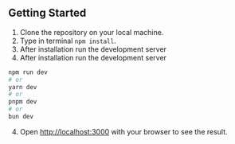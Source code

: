 ## Getting Started

1. Clone the repository on your local machine.
2. Type in terminal ```npm install```.
3. After installation run the development server
3. After installation run the development server
```bash
npm run dev
# or
yarn dev
# or
pnpm dev
# or
bun dev
```
4. Open [http://localhost:3000](http://localhost:3000) with your browser to see the result.